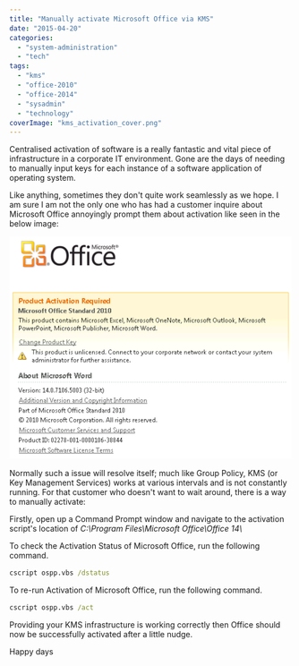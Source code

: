 ```yaml
---
title: "Manually activate Microsoft Office via KMS"
date: "2015-04-20"
categories: 
  - "system-administration"
  - "tech"
tags: 
  - "kms"
  - "office-2010"
  - "office-2014"
  - "sysadmin"
  - "technology"
coverImage: "kms_activation_cover.png"
---
```


Centralised activation of software is a really fantastic and vital piece of infrastructure in a corporate IT environment. Gone are the days of needing to manually input keys for each instance of a software application of operating system.

Like anything, sometimes they don't quite work seamlessly as we hope. I am sure I am not the only one who has had a customer inquire about Microsoft Office annoyingly prompt them about activation like seen in the below image:

![](images/Word_File_Help_About.png)

Normally such a issue will resolve itself; much like Group Policy, KMS (or Key Management Services) works at various intervals and is not constantly running. For that customer who doesn't want to wait around, there is a way to manually activate:

Firstly, open up a Command Prompt window and navigate to the activation script's location of _C:\Program Files\Microsoft Office\Office 14\\_

To check the Activation Status of Microsoft Office, run the following command.

```cmd
cscript ospp.vbs /dstatus
```

To re-run Activation of Microsoft Office, run the following command.

```cmd
cscript ospp.vbs /act
```

Providing your KMS infrastructure is working correctly then Office should now be successfully activated after a little nudge.

Happy days
